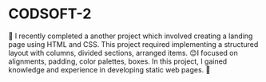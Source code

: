 # CODSOFT-2
🚀 I recently completed a another project which involved creating a landing page using HTML and CSS. This project required implementing a structured layout with columns, divided sections, arranged items. 😊I focused on alignments, padding, color palettes, boxes. In this project, I gained knowledge and experience in developing static web pages. 🤞
